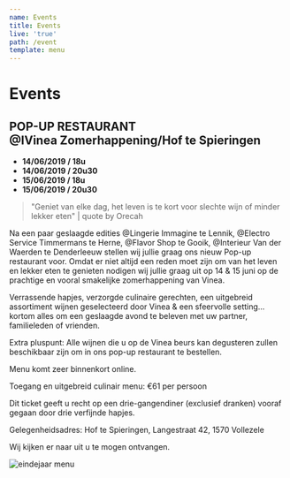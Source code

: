 ```yaml
---
name: Events
title: Events
live: 'true'
path: /event
template: menu
---
```

# Events

## POP-UP RESTAURANT<br>@IVinea Zomerhappening/Hof te Spieringen

* **14/06/2019 / 18u**
* **14/06/2019 / 20u30**
* **15/06/2019 / 18u**
* **15/06/2019 / 20u30**

> "Geniet van elke dag, het leven is te kort voor slechte wijn of minder lekker eten" | quote by Orecah

Na een paar geslaagde edities @Lingerie Immagine te Lennik, @Electro Service Timmermans te Herne, @Flavor Shop te Gooik, @Interieur Van der Waerden te Denderleeuw  stellen wij jullie graag ons nieuw Pop-up restaurant voor. Omdat er niet altijd een reden moet zijn om van het leven en lekker eten te genieten nodigen wij jullie graag uit op 14 & 15 juni op de prachtige en vooral smakelijke zomerhappening van Vinea.

Verrassende hapjes, verzorgde culinaire gerechten, een uitgebreid assortiment wijnen geselecteerd door Vinea & een sfeervolle setting... kortom alles om een geslaagde avond te beleven met uw partner, familieleden of vrienden.

Extra pluspunt:
Alle wijnen die u op de Vinea beurs kan degusteren zullen beschikbaar zijn om in ons pop-up restaurant te bestellen.

Menu komt zeer binnenkort online. 

Toegang en uitgebreid culinair menu: €61 per persoon

Dit ticket geeft u recht op een drie-gangendiner (exclusief dranken) vooraf gegaan door drie verfijnde hapjes. 

Gelegenheidsadres:
Hof te Spieringen, Langestraat 42, 1570 Vollezele

Wij kijken er naar uit u te mogen ontvangen.

<!--<button class="center"><a href="https://webshop.admisol.be/shop2/company/123476737/shop/5/search?articleGroupId=events&page.itemsPerPage=50&xlId=NL">Reserveer uw plaatsen</a></button>-->

![eindejaar menu](/assets/img/eindejaarmenu.jpg)
